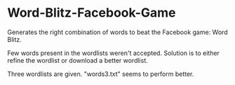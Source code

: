 # Word-Blitz-Facebook-Game
Generates the right combination of words to beat the Facebook game: Word Blitz.

Few words present in the wordlists weren't accepted. Solution is to either refine the wordlist or download a better wordlist. 

Three wordlists are given. "words3.txt" seems to perform better.
